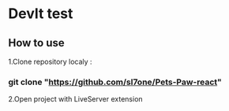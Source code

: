 # DevIt test


## How to use

1.Clone repository localy :
### git clone "https://github.com/sl7one/Pets-Paw-react"

2.Open project with LiveServer extension



